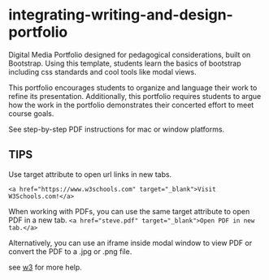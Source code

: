 # integrating-writing-and-design-portfolio

Digital Media Portfolio designed for pedagogical considerations, built on Bootstrap. Using this template, students learn the basics of bootstrap including css standards and cool tools like modal views. 

This portfolio encourages students to organize and language their work to refine its presentation. Additionally, this portfolio requires students to argue how the work in the portfolio demonstrates their concerted effort to meet course goals. 

See step-by-step PDF instructions for mac or window platforms. 

## TIPS

Use target attribute to open url links in new tabs.

```<a href="https://www.w3schools.com" target="_blank">Visit W3Schools.com!</a> ```


When working with PDFs, you can use the same target attribute to open PDF in a new tab.
```<a href="steve.pdf" target="_blank">Open PDF in new tab.</a>```

Alternatively, you can use an iframe inside modal window to view PDF or convert the PDF to a .jpg or .png file. 


see [w3](https://www.w3schools.com) for more help. 



